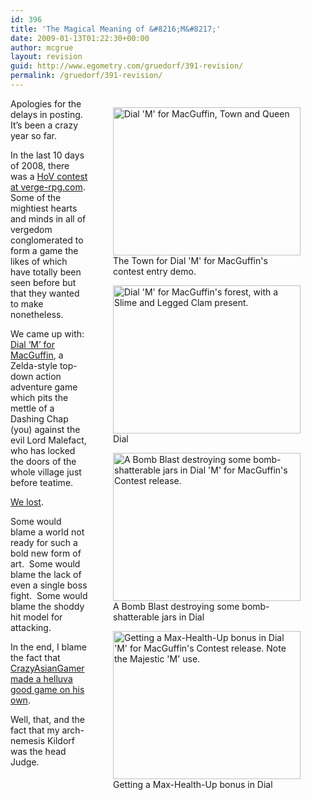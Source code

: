 ```yaml
---
id: 396
title: 'The Magical Meaning of &#8216;M&#8217;'
date: 2009-01-13T01:22:30+00:00
author: mcgrue
layout: revision
guid: http://www.egometry.com/gruedorf/391-revision/
permalink: /gruedorf/391-revision/
---
```

<div>
  <div style="float: right;">
    <figure id="attachment_392" style="width: 300px" class="wp-caption alignright"><a href="http://www.egometry.com/i/2009/01/2009-01-13_0.png"><img class="size-medium wp-image-392" title="The Town for Dial 'M' for MacGuffin's contest entry demo." src="http://www.egometry.com/i/2009/01/2009-01-13_0-300x237.png" alt="Dial 'M' for MacGuffin, Town and Queen" width="300" height="237" /></a><figcaption class="wp-caption-text">The Town for Dial 'M' for MacGuffin's contest entry demo.</figcaption></figure> <figure id="attachment_393" style="width: 300px" class="wp-caption alignnone"><a href="http://www.egometry.com/i/2009/01/2009-01-13_1.png"><img class="size-medium wp-image-393" title="Dial 'M' for MacGuffin's forest, with a Slime and Legged Clam present." src="http://www.egometry.com/i/2009/01/2009-01-13_1-300x237.png" alt="Dial 'M' for MacGuffin's forest, with a Slime and Legged Clam present." width="300" height="237" /></a><figcaption class="wp-caption-text">Dial </figcaption></figure> <figure id="attachment_394" style="width: 300px" class="wp-caption alignnone"><a href="http://www.egometry.com/i/2009/01/2009-01-13_2.png"><img class="size-medium wp-image-394" title="A Bomb Blast destroying some bomb-shatterable jars in Dial 'M' for MacGuffin's Contest release." src="http://www.egometry.com/i/2009/01/2009-01-13_2-300x237.png" alt="A Bomb Blast destroying some bomb-shatterable jars in Dial 'M' for MacGuffin's Contest release." width="300" height="237" /></a><figcaption class="wp-caption-text">A Bomb Blast destroying some bomb-shatterable jars in Dial </figcaption></figure> <figure id="attachment_395" style="width: 300px" class="wp-caption alignnone"><a href="http://www.egometry.com/i/2009/01/2009-01-13_3.png"><img class="size-medium wp-image-395" title="Getting a Max-Health-Up bonus in Dial 'M' for MacGuffin's Contest release.  Note the Majestic 'M' use." src="http://www.egometry.com/i/2009/01/2009-01-13_3-300x237.png" alt="Getting a Max-Health-Up bonus in Dial 'M' for MacGuffin's Contest release.  Note the Majestic 'M' use." width="300" height="237" /></a><figcaption class="wp-caption-text">Getting a Max-Health-Up bonus in Dial </figcaption></figure>
  </div>
  
  <p>
    Apologies for the delays in posting.  It&#8217;s been a crazy year so far.
  </p>
  
  <p>
    In the last 10 days of 2008, there was a <a href="http://www.verge-rpg.com/boards/display_thread.php?id=132605">HoV contest at verge-rpg.com</a>.  Some of the mightiest hearts and minds in all of vergedom conglomerated to form a game the likes of which have totally been seen before but that they wanted to make nonetheless.
  </p>
  
  <p>
    We came up with: <a href="../files/gruedorf_challenge/060/Dial%20%27M%27%20for%20MacGuffin.zip">Dial &#8216;M&#8217; for MacGuffin</a>, a Zelda-style top-down action adventure game which pits the mettle of a Dashing Chap (you) against the evil Lord Malefact, who has locked the doors of the whole village just before teatime.
  </p>
  
  <p>
    <a href="http://www.verge-rpg.com/boards/display_thread.php?id=132670">We lost</a>.
  </p>
  
  <p>
    Some would blame a world not ready for such a bold new form of art.  Some would blame the lack of even a single boss fight.  Some would blame the shoddy hit model for attacking.
  </p>
  
  <p>
    In the end, I blame the fact that <a href="http://ziniz.music.googlepages.com/mademoiselle.zip">CrazyAsianGamer made a helluva good game on his own</a>.
  </p>
  
  <p>
    Well, that, and the fact that my arch-nemesis Kildorf was the head Judge.
  </p>
</div>